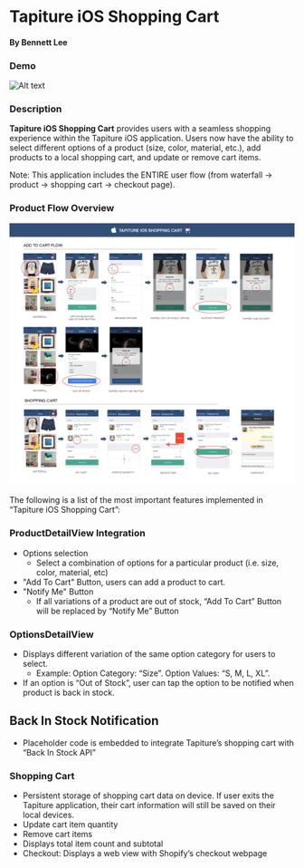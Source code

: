 # Tapiture iOS Shopping Cart
#### By Bennett Lee


### Demo

![Alt text](demo.gif)


### Description
**Tapiture iOS Shopping Cart** provides users with a seamless shopping experience within the Tapiture iOS application. Users now have the ability to select different options of a product (size, color, material, etc.), add products to a local shopping cart, and update or remove cart items.

Note: This application includes the ENTIRE user flow (from waterfall -> product -> shopping cart -> checkout page).

### Product Flow Overview

![Alt text](Shopping-Cart-Flow.png)

The following is a list of the most important features implemented in “Tapiture iOS Shopping Cart”:

### ProductDetailView Integration
* Options selection
	* Select a combination of options for a particular product (i.e. size, color, material, etc)
* "Add To Cart" Button, users can add a product to cart.
* "Notify Me" Button
	* If all variations of a product are out of stock, “Add To Cart” Button will be replaced by “Notify Me” Button

### OptionsDetailView
* Displays different variation of the same option category for users to select.
	* Example: Option Category: “Size”. Option Values: “S, M, L, XL”.
* If an option is “Out of Stock”, user can tap the option to be notified when product is back in stock.

## Back In Stock Notification
* Placeholder code is embedded to integrate Tapiture’s shopping cart with “Back In Stock API”

### Shopping Cart
* Persistent storage of shopping cart data on device. If user exits the Tapiture application, their cart information will still be saved on their local devices.
* Update cart item quantity
* Remove cart items
* Displays total item count and subtotal
* Checkout: Displays a web view with Shopify’s checkout webpage




